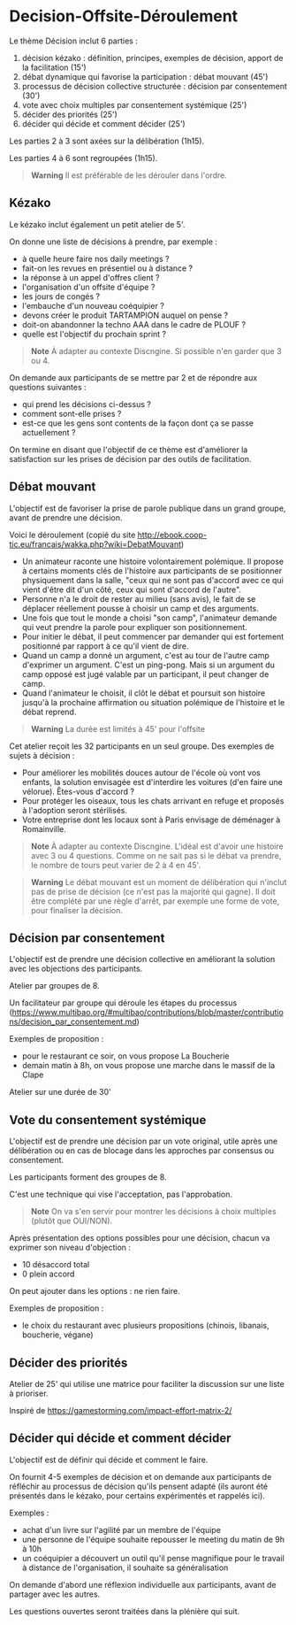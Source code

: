 # Decision-Offsite-Déroulement

Le thème Décision inclut 6 parties :
1. décision kézako : définition, principes, exemples de décision, apport de la facilitation (15')
2. débat dynamique qui favorise la participation : débat mouvant (45')
3. processus de décision collective structurée : décision par consentement (30')
4. vote avec choix multiples par consentement systémique (25')
5. décider des priorités (25')
6. décider qui décide et comment décider (25')

Les parties 2 à 3 sont axées sur la délibération (1h15).

Les parties 4 à 6 sont regroupées (1h15).

> **Warning**
> Il est préférable de les dérouler dans l'ordre.

## Kézako

Le kézako inclut également un petit atelier de 5'.

On donne une liste de décisions à prendre, par exemple : 
- à quelle heure faire nos daily meetings ?
- fait-on les revues en présentiel ou à distance ?
- la réponse à un appel d'offres client ?
- l'organisation d'un offsite d'équipe ?
- les jours de congés ?
- l'embauche d'un nouveau coéquipier ?
- devons créer le produit TARTAMPION auquel on pense ?
- doit-on abandonner la techno AAA dans le cadre de PLOUF ?
- quelle est l'objectif du prochain sprint ?

> **Note**
> À adapter au contexte Discngine. Si possible n'en garder que 3 ou 4.

On demande aux participants de se mettre par 2 et de répondre aux questions suivantes :
- qui prend les décisions ci-dessus ?
- comment sont-elle prises ?
- est-ce que les gens sont contents de la façon dont ça se passe actuellement ?

On termine en disant que l'objectif de ce thème est d'améliorer la satisfaction sur les prises de décision par des outils de facilitation.

## Débat mouvant

L'objectif est de favoriser la prise de parole publique dans un grand groupe, avant de prendre une décision.

Voici le déroulement (copié du site http://ebook.coop-tic.eu/francais/wakka.php?wiki=DebatMouvant)

- Un animateur raconte une histoire volontairement polémique. Il propose à certains moments clés de l'histoire aux participants de se positionner physiquement dans la salle, "ceux qui ne sont pas d'accord avec ce qui vient d'être dit d'un côté, ceux qui sont d'accord de l'autre".
- Personne n'a le droit de rester au milieu (sans avis), le fait de se déplacer réellement pousse à choisir un camp et des arguments.
- Une fois que tout le monde a choisi "son camp", l'animateur demande qui veut prendre la parole pour expliquer son positionnement.
- Pour initier le débat, il peut commencer par demander qui est fortement positionné par rapport à ce qu'il vient de dire.
- Quand un camp a donné un argument, c'est au tour de l'autre camp d'exprimer un argument. C'est un ping-pong. Mais si un argument du camp opposé est jugé valable par un participant, il peut changer de camp.
- Quand l'animateur le choisit, il clôt le débat et poursuit son histoire jusqu'à la prochaine affirmation ou situation polémique de l'histoire et le débat reprend.

> **Warning**
> La durée est limités à 45' pour l'offsite

Cet atelier reçoit les 32 participants en un seul groupe. 
Des exemples de sujets à décision :
- Pour améliorer les mobilités douces autour de l'école où vont vos enfants, la solution envisagée est d'interdire les voitures (d'en faire une vélorue). Êtes-vous d'accord ?
- Pour protéger les oiseaux, tous les chats arrivant en refuge et proposés à l'adoption seront stérilisés.
- Votre entreprise dont les locaux sont à Paris envisage de déménager à Romainville.

> **Note**
> À adapter au contexte Discngine. L'idéal est d'avoir une histoire avec 3 ou 4 questions. Comme on ne sait pas si le débat va prendre, le nombre de tours peut varier de 2 à 4 en 45'.

> **Warning**
> Le débat mouvant est un moment de délibération qui n'inclut pas de prise de décision (ce n'est pas la majorité qui gagne). Il doit être complété par une règle d'arrêt, par exemple une forme de vote, pour finaliser la décision.

## Décision par consentement

L'objectif est de prendre une décision collective en améliorant la solution avec les objections des participants.

Atelier par groupes de 8.

Un facilitateur par groupe qui déroule les étapes du processus (https://www.multibao.org/#multibao/contributions/blob/master/contributions/decision_par_consentement.md)

Exemples de proposition : 
- pour le restaurant ce soir, on vous propose La Boucherie
- demain matin à 8h, on vous propose une marche dans le massif de la Clape

Atelier sur une durée de 30'

## Vote du consentement systémique

L'objectif est de prendre une décision par un vote original, utile après une délibération ou en cas de blocage dans les approches par consensus ou consentement.

Les participants forment des groupes de 8.

C'est une technique qui vise l'acceptation, pas l'approbation.

> **Note**
> On va s'en servir pour montrer les décisions à choix multiples (plutôt que OUI/NON).

Après présentation des options possibles pour une décision, chacun va exprimer son niveau d'objection :
- 10 désaccord total
- 0 plein accord

On peut ajouter dans les options : ne rien faire.

Exemples de proposition : 
- le choix du restaurant avec plusieurs propositions (chinois, libanais, boucherie, végane)

## Décider des priorités

Atelier de 25' qui utilise une matrice pour faciliter la discussion sur une liste à prioriser.

Inspiré de https://gamestorming.com/impact-effort-matrix-2/

## Décider qui décide et comment décider

L'objectif est de définir qui décide et comment le faire. 

On fournit 4-5 exemples de décision et on demande aux participants de réfléchir au processus de décision qu'ils pensent adapté (ils auront été présentés dans le kézako, pour certains expérimentés et rappelés ici).

Exemples : 

- achat d'un livre sur l'agilité par un membre de l'équipe
- une personne de l'équipe souhaite repousser le meeting du matin de 9h à 10h
- un coéquipier a découvert un outil qu'il pense magnifique pour le travail à distance de l'organisation, il souhaite sa généralisation

On demande d'abord une réflexion individuelle aux participants, avant de partager avec les autres.

Les questions ouvertes seront traitées dans la plénière qui suit.


